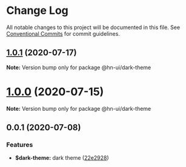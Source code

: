 # Change Log

All notable changes to this project will be documented in this file.
See [Conventional Commits](https://conventionalcommits.org) for commit guidelines.

## [1.0.1](https://github.com/hn-ui/hn-ui/compare/@hn-ui/dark-theme@1.0.0...@hn-ui/dark-theme@1.0.1) (2020-07-17)

**Note:** Version bump only for package @hn-ui/dark-theme





# [1.0.0](https://github.com/hn-ui/hn-ui/compare/@hn-ui/dark-theme@0.0.1...@hn-ui/dark-theme@1.0.0) (2020-07-15)

**Note:** Version bump only for package @hn-ui/dark-theme





## 0.0.1 (2020-07-08)


### Features

* **$dark-theme:** dark theme ([22e2928](https://github.com/hn-ui/hn-ui/commit/22e29289e79ef94410f4ad3e69949f3bf560a689))

